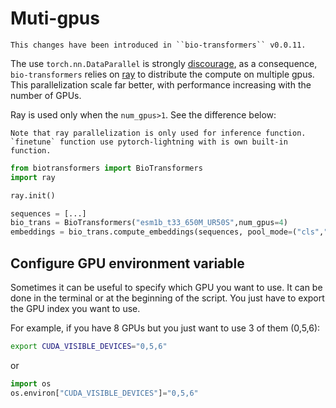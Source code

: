 # Muti-gpus

```{note}
This changes have been introduced in ``bio-transformers`` v0.0.11.
```

The use ``torch.nn.DataParallel`` is strongly [discourage](https://pytorch.org/docs/stable/notes/cuda.html#cuda-nn-ddp-instead), as a consequence, ``bio-transformers`` relies on [ray](https://docs.ray.io/en/master/?badge=master#) to distribute the compute on multiple gpus. This parallelization scale far better, with performance increasing with the number of GPUs.

Ray is used only when the ``num_gpus>1``. See the difference below:

```{important}
Note that ray parallelization is only used for inference function. `finetune` function use pytorch-lightning with is own built-in function.
```

```python
from biotransformers import BioTransformers
import ray

ray.init()

sequences = [...]
bio_trans = BioTransformers("esm1b_t33_650M_UR50S",num_gpus=4)
embeddings = bio_trans.compute_embeddings(sequences, pool_mode=("cls","mean"), batch_size=8)
```

## Configure GPU environment variable

Sometimes it can be useful to specify which GPU you want to use. It can be done in the terminal or at the beginning of the script. You just have to export the GPU index you want to use.

For example, if you have 8 GPUs but you just want to use 3 of them (0,5,6):

```bash
export CUDA_VISIBLE_DEVICES="0,5,6"
```

or

```python
import os
os.environ["CUDA_VISIBLE_DEVICES"]="0,5,6"
```
